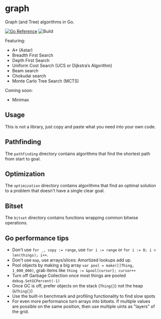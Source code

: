 # graph

Graph (and Tree) algorithms in Go.

[![Go Reference](https://pkg.go.dev/badge/github.com/jakecoffman/graph.svg)](https://pkg.go.dev/github.com/jakecoffman/graph)
![Build](https://github.com/jakecoffman/graph/actions/workflows/go.yml/badge.svg?branch=master)

Featuring:
- A* (Astar)
- Breadth First Search
- Depth First Search
- Uniform Cost Search (UCS or Dijkstra’s Algorithm)
- Beam search
- Chokudai search
- Monte Carlo Tree Search (MCTS)

Coming soon:
- Minimax

## Usage

This is not a library, just copy and paste what you need into your own code.

## Pathfinding

The `pathfinding` directory contains algorithms that find the shortest path from
start to goal. 

## Optimization

The `optimization` directory contains algorithms that find an optimal solution
to a problem that doesn't have a single clear goal.

## Bitset

The `bitset` directory contains functions wrapping common bitwise operations.

## Go performance tips

- Don't use `for _, copy := range`, use `for i := range` or `for i := 0; i < len(things); i++`.
- Don't use `map`, use arrays/slices: Amortized lookups add up.
- Pool objects by making a big array `var pool = make([]Thing, 1_000_000)`, grab items like `thing := &pool[cursor]; cursor++`
- Turn off Garbage Collection once most things are pooled `debug.SetGCPercent(-1)`
- Once GC is off, prefer objects on the stack (`Thing{}`) not the heap (`&Thing{}`)
- Use the built-in benchmark and profiling functionality to find slow spots
- For even more performance turn arrays into bitsets. If multiple values are possible on the same position, then use multiple uints as "layers" of the grid.
